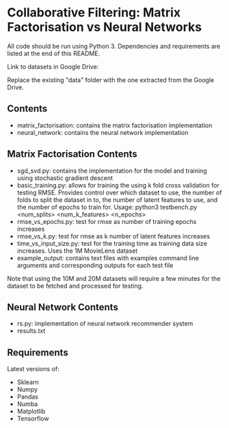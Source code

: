 # Collaborative Filtering: Matrix Factorisation vs Neural Networks

All code should be run using Python 3. Dependencies and requirements are listed at the end of this README.

Link to datasets in Google Drive:


Replace the existing "data" folder with the one extracted from the Google Drive.

## Contents

* matrix_factorisation: contains the matrix factorisation implementation
* neural_network: contains the neural network implementation

## Matrix Factorisation Contents

* sgd_svd.py: contains the implementation for the model and training using stochastic gradient descent
* basic_training.py: allows for training the using k fold cross validation for testing RMSE. Provides control over which dataset to use, the number of folds to split the dataset in to, the number of latent features to use, and the number of epochs to train for. Usage: python3 testbench.py <dataset> <num_splits> <num_k_features> <n_epochs>
* rmse_vs_epochs.py: test for rmse as number of training epochs increases
* rmse_vs_k.py: test for rmse as k number of latent features increases
* time_vs_input_size.py: test for the training time as training data size increases. Uses the 1M MovieLens dataset
* example_output: contains text files with examples command line arguments and corresponding outputs for each test file

Note that using the 10M and 20M datasets will require a few minutes for the dataset to be fetched and processed for testing.

## Neural Network Contents

* rs.py: implementation of neural network recommender system
* results.txt

## Requirements

Latest versions of:
* Sklearn
* Numpy
* Pandas
* Numba
* Matplotlib
* Tensorflow
